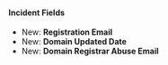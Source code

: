 
#### Incident Fields

- New: **Registration Email**
- New: **Domain Updated Date**
- New: **Domain Registrar Abuse Email**
